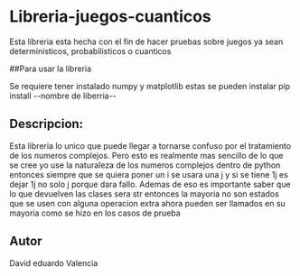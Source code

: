 # Libreria-juegos-cuanticos

Esta libreria esta hecha con el fin de hacer pruebas sobre juegos ya sean deterministicos, probabilisticos o cuanticos

##Para usar la libreria

Se requiere tener instalado numpy y matplotlib estas se pueden instalar pip install --nombre de liberria--

## Descripcion:

Esta libreria lo unico que puede llegar a tornarse confuso por el tratamiento de los numeros complejos.
Pero esto es realmente mas sencillo de lo que se cree yo use la naturaleza de los numeros complejos dentro de python entonces siempre que se quiera poner un i se usara una j 
y si se tiene 1j es dejar 1j no solo j porque dara fallo.
Ademas de eso es importante saber que lo que devuelven las clases sera str entonces la mayoria no son estados que se usen con alguna operacion extra ahora pueden ser llamados
en su mayoria como se hizo en los casos de prueba

## Autor
David eduardo Valencia
